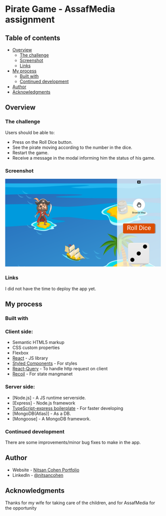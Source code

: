 # Pirate Game - AssafMedia assignment

## Table of contents

- [Overview](#overview)
  - [The challenge](#the-challenge)
  - [Screenshot](#screenshot)
  - [Links](#links)
- [My process](#my-process)
  - [Built with](#built-with)
  - [Continued development](#continued-development)
- [Author](#author)
- [Acknowledgments](#acknowledgments)

## Overview

### The challenge

Users should be able to:

- Press on the Roll Dice button.
- See the pirate moving according to the number in the dice.
- Restart the game.
- Receive a message in the modal informing him the status of his game.

### Screenshot

![](./screenshot.png)

### Links

I did not have the time to deploy the app yet.

## My process

### Built with

### Client side:

- Semantic HTML5 markup
- CSS custom properties
- Flexbox
- [React](https://reactjs.org/) - JS library
- [Styled Components](https://styled-components.com/) - For styles
- [React-Query](https://github.com/tannerlinsley/react-query) - To handle http request on client
- [Recoil](https://recoiljs.org/) - For state mangmanet

### Server side:

- [Node.js] - A JS runtime serverside.
- [Express] - Node.js framework
- [TypeScript-express boilerplate](https://www.npmjs.com/package/typescript-express-starter) - For faster developing
- [MongoDB(Atlas)] - As a DB.
- [Mongoose] - A MongoDB framework.

### Continued development

There are some improvements/minor bug fixes to make in the app.

## Author

- Website - [Nitsan Cohen Portfolio](https://nitsan-portfolio.netlify.app/)
- LinkedIn - [@nitsancohen](https://www.linkedin.com/in/nitsan-cohen/)

## Acknowledgments

Thanks for my wife for taking care of the children, and for AssafMedia for the opportunity
